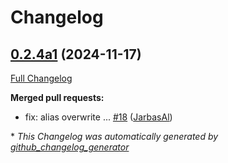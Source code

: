 # Changelog

## [0.2.4a1](https://github.com/OpenVoiceOS/ovos-skill-cmd/tree/0.2.4a1) (2024-11-17)

[Full Changelog](https://github.com/OpenVoiceOS/ovos-skill-cmd/compare/0.2.4...0.2.4a1)

**Merged pull requests:**

- fix: alias overwrite ... [\#18](https://github.com/OpenVoiceOS/ovos-skill-cmd/pull/18) ([JarbasAl](https://github.com/JarbasAl))



\* *This Changelog was automatically generated by [github_changelog_generator](https://github.com/github-changelog-generator/github-changelog-generator)*
